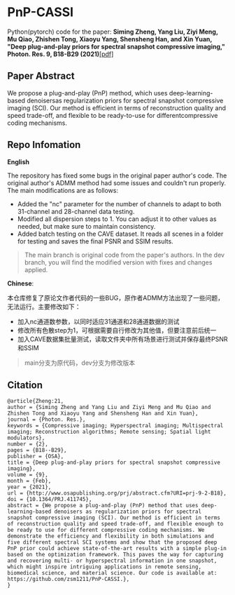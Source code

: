 # PnP-CASSI
Python(pytorch) code for the paper: **Siming Zheng, Yang Liu, Ziyi Meng, Mu Qiao, Zhishen Tong, Xiaoyu Yang, Shensheng Han, and Xin Yuan, "Deep plug-and-play priors for spectral snapshot compressive imaging," Photon. Res. 9, B18-B29 (2021)**[[pdf]](https://www.osapublishing.org/DirectPDFAccess/8F3FF94D-1923-4729-B5048D3D356BAA22_446778/prj-9-2-B18.pdf?da=1&id=446778&seq=0&mobile=no) 


## Paper Abstract
We propose a plug-and-play (PnP) method, which uses deep-learning-based denoisersas regularization priors for spectral snapshot compressive imaging (SCI). Our method is efficient in terms of reconstruction quality and speed trade-off, and flexible to be ready-to-use for differentcompressive coding mechanisms.


## Repo Infomation

**English**

The repository has fixed some bugs in the original paper author's code. The original author's ADMM method had some issues and couldn't run properly. The main modifications are as follows:

- Added the "nc" parameter for the number of channels to adapt to both 31-channel and 28-channel data testing.
- Modified all dispersion steps to 1. You can adjust it to other values as needed, but make sure to maintain consistency.
- Added batch testing on the CAVE dataset. It reads all scenes in a folder for testing and saves the final PSNR and SSIM results.

> The main branch is original code from the paper's authors. In the dev branch, you will find the modified version with fixes and changes applied.

**Chinese**:

本仓库修复了原论文作者代码的一些BUG，原作者ADMM方法出现了一些问题，无法运行。主要修改如下：
- 加入nc通道数参数，以同时适应31通道和28通道数据的测试
- 修改所有色散step为1，可根据需要自行修改为其他值，但要注意前后统一
- 加入CAVE数据集批量测试，读取文件夹中所有场景进行测试并保存最终PSNR和SSIM


> main分支为原代码，dev分支为修改版本

## Citation
```
@article{Zheng:21,
author = {Siming Zheng and Yang Liu and Ziyi Meng and Mu Qiao and Zhishen Tong and Xiaoyu Yang and Shensheng Han and Xin Yuan},
journal = {Photon. Res.},
keywords = {Compressive imaging; Hyperspectral imaging; Multispectral imaging; Reconstruction algorithms; Remote sensing; Spatial light modulators},
number = {2},
pages = {B18--B29},
publisher = {OSA},
title = {Deep plug-and-play priors for spectral snapshot compressive imaging},
volume = {9},
month = {Feb},
year = {2021},
url = {http://www.osapublishing.org/prj/abstract.cfm?URI=prj-9-2-B18},
doi = {10.1364/PRJ.411745},
abstract = {We propose a plug-and-play (PnP) method that uses deep-learning-based denoisers as regularization priors for spectral snapshot compressive imaging (SCI). Our method is efficient in terms of reconstruction quality and speed trade-off, and flexible enough to be ready to use for different compressive coding mechanisms. We demonstrate the efficiency and flexibility in both simulations and five different spectral SCI systems and show that the proposed deep PnP prior could achieve state-of-the-art results with a simple plug-in based on the optimization framework. This paves the way for capturing and recovering multi- or hyperspectral information in one snapshot, which might inspire intriguing applications in remote sensing, biomedical science, and material science. Our code is available at: https://github.com/zsm1211/PnP-CASSI.},
}
```
